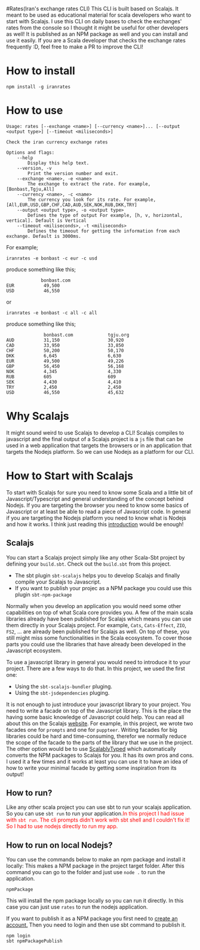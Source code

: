 #Rates(Iran's exchange rates CLI)
This CLI is built based on Scalajs. It meant to be used as educational material for scala developers who want to start with Scalajs.
I use this CLI on daily bases to check the exchanges' rates from the console so I thought it might be useful for other developers as well! It is published as an NPM package as well and you can install and use it easily.
If you are a Scala developer that checks the exchange rates frequently :D, feel free to make a PR to improve the CLI!

# How to install
```shell
npm install -g iranrates
```
# How to use
```shell
Usage: rates [--exchange <name>] [--currency <name>]... [--output <output type>] [--timeout <miliseconds>]

Check the iran currency exchange rates

Options and flags:
    --help
        Display this help text.
    --version, -v
        Print the version number and exit.
    --exchange <name>, -e <name>
        The exchange to extract the rate. For example, [Bonbast,Tgju,All]
    --currency <name>, -c <name>
        The currency you look for its rate. For example, [All,EUR,USD,GBP,CHF,CAD,AUD,SEK,NOK,RUB,DKK,TRY]
    --output <output type>, -o <output type>
        Defines the type of output For example, [h, v, horizontal, vertical]. Default is Vertical
    --timeout <miliseconds>, -t <miliseconds>
        Defines the timeout for getting the information from each exchange. Default is 3000ms.     
```
For example;
```shell
iranrates -e bonbast -c eur -c usd
```
produce something like this;
```shell
             bonbast.com             
EUR           49,500                 
USD           46,550           
```
or 
```shell
iranrates -e bonbast -c all -c all
```
produce something like this;
```shell
              bonbast.com             tgju.org             
AUD           31,150                  30,920                 
CAD           33,950                  33,850                 
CHF           50,200                  50,170                 
DKK           6,645                   6,630                  
EUR           49,500                  49,226                 
GBP           56,450                  56,168                 
NOK           4,345                   4,330                  
RUB           605                     609                    
SEK           4,430                   4,410                  
TRY           2,450                   2,450                  
USD           46,550                  45,632                       
```

# Why Scalajs
It might sound weird to use Scalajs to develop a CLI! Scalajs compiles to javascript and the final output of a Scalajs project is a `js` file that can be used in a web application that targets the browsers or in an application that targets the Nodejs platform. So we can use Nodejs as a platform for our CLI.

# How to Start with Scalajs
To start with Scalajs for sure you need to know some Scala and a little bit of Javascript/Typescript and general understanding of the concept behind Nodejs. 
If you are targeting the browser you need to know some basics of Javascript or at least be able to read a piece of Javascript code. 
In general if you are targeting the Nodejs platform you need to know what is Nodejs and how it works.
I think just reading this [introduction](https://nodejs.dev/en/learn/introduction-to-nodejs/) would be enough!

## Scalajs
You can start a Scalajs project simply like any other Scala-Sbt project by defining your `build.sbt`. Check out the `build.sbt` from this project.
- The sbt plugin `sbt-scalajs` helps you to develop Scalajs and finally compile your Scalajs to Javascript.
- If you want to publish your projec as a NPM package you could use this plugin `sbt-npm-package`

Normally when you develop an application you would need some other capabilities on top of what Scala core provides you. A few of the main scala libraries already have been published for Scalajs which means you can use them directly in your Scalajs project. For example, `Cats`, `Cats-Effect`, `ZIO`, `FS2`, ... are already been published for Scalajs as well.
On top of these, you still might miss some functionalities in the Scala ecosystem. To cover those parts you could use the libraries that have already been developed in the Javascript ecosystem.

To use a javascript library in general you would need to introduce it to your project. There are a few ways to do that. In this project, we used the first one:
- Using the `sbt-scalajs-bundler` pluging.
- Using the `sbt-jsdependencies` pluging.
  
It is not enough to just introduce your javascript library to your project. You need to write a facade on top of the Javascript library.
This is the place the having some basic knowledge of Javascript could help. You can read all about this on the Scalajs [website](https://www.scala-js.org/doc/interoperability/facade-types.html).
For example, in this project, we wrote two facades one for `prompts` and one for `puppteer`.
Writing facades for big libraries could be hard and time-consuming, therefor we normally reduce the scope of the facade to the parts of the library that we use in the project.
The other option would be to use [ScalablyTyped](https://scalablytyped.org/docs/readme.html) which automatically converts the NPM packages to Scalajs for you. It has its own
pros and cons. I used it a few times and it works at least you can use it to have an idea of how to write your minimal facade by getting some inspiration from its output!

## How to run?
Like any other scala project you can use sbt to run your scalajs application. So you can use `sbt run` to run your application.<font color="red">In this project I had issue with `sbt run`. The cli prompts didn't work with sbt shell and I couldn't fix it! So I had to use nodejs directly to run my app.</font>

## How to run on local Nodejs?
You can use the commands below to make an npm package and install it locally:
This makes a NPM package in the project target folder. After this command you can go to the folder and just use `node .` to run the application.
```shell
npmPackage
```
This will install the npm package locally so you can run it directly. In this case you can just use `rates` to run the nodejs application.

If you want to publish it as a NPM package you first need to [create an account.](https://www.npmjs.com/) Then you need to login and then use sbt command to publish it.

```shell
npm login
sbt npmPackagePublish
```



